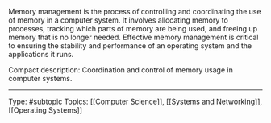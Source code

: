 Memory management is the process of controlling and coordinating the use of memory in a computer system. It involves allocating memory to processes, tracking which parts of memory are being used, and freeing up memory that is no longer needed. Effective memory management is critical to ensuring the stability and performance of an operating system and the applications it runs.

Compact description: Coordination and control of memory usage in computer systems.
___
Type: #subtopic 
Topics: [[Computer Science]], [[Systems and Networking]], [[Operating Systems]]

